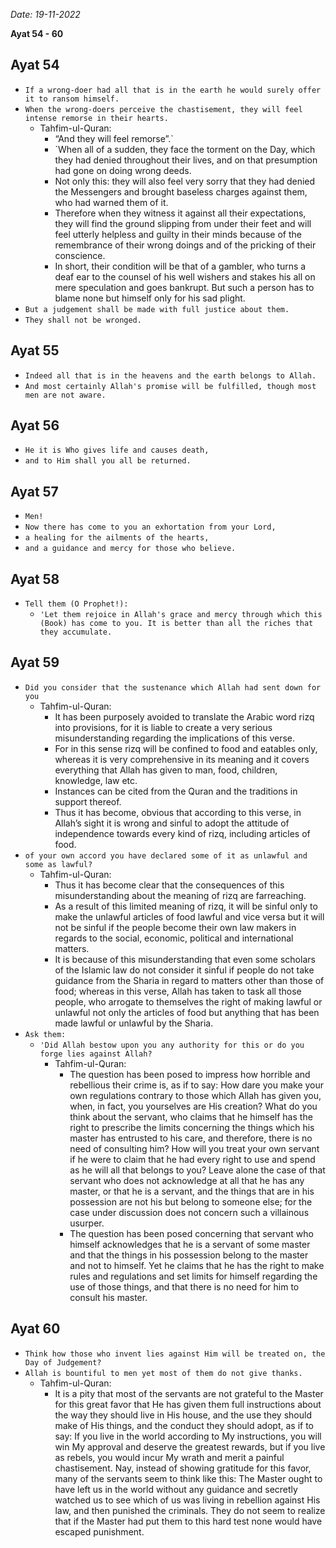 *Date: 19-11-2022*

**Ayat 54 - 60**

## Ayat 54

- `If a wrong-doer had all that is in the earth he would surely offer it to ransom himself.`
- `When the wrong-doers perceive the chastisement, they will feel intense remorse in their hearts.`
  - Tahfim-ul-Quran:
    - “And they will feel remorse”.`
    - `When all of a sudden, they face the torment on the Day, which they had denied throughout their lives, and on that presumption had gone on doing wrong deeds.
    - Not only this: they will also feel very sorry that they had denied the Messengers and brought baseless charges against them, who had warned them of it.
    - Therefore when they witness it against all their expectations, they will find the ground slipping from under their feet and will feel utterly helpless and guilty in their minds because of the remembrance of their wrong doings and of the pricking of their conscience.
    - In short, their condition will be that of a gambler, who turns a deaf ear to the counsel of his well wishers and stakes his all on mere speculation and goes bankrupt. But such a person has to blame none but himself only for his sad plight.
- `But a judgement shall be made with full justice about them.`
- `They shall not be wronged.`

## Ayat 55

- `Indeed all that is in the heavens and the earth belongs to Allah.`
- `And most certainly Allah's promise will be fulfilled, though most men are not aware.`

## Ayat 56

- `He it is Who gives life and causes death,`
- `and to Him shall you all be returned.`

## Ayat 57

- `Men!`
- `Now there has come to you an exhortation from your Lord,`
- `a healing for the ailments of the hearts,`
- `and a guidance and mercy for those who believe.`

## Ayat 58

- `Tell them (O Prophet!):`
  - `'Let them rejoice in Allah's grace and mercy through which this (Book) has come to you. It is better than all the riches that they accumulate.`

## Ayat 59

- `Did you consider that the sustenance which Allah had sent down for you`
  - Tahfim-ul-Quran:
    - It has been purposely avoided to translate the Arabic word rizq into provisions, for it is liable to create a very serious misunderstanding regarding the implications of this verse.
    - For in this sense rizq will be confined to food and eatables only, whereas it is very comprehensive in its meaning and it covers everything that Allah has given to man, food, children, knowledge, law etc.
    - Instances can be cited from the Quran and the traditions in support thereof.
    - Thus it has become, obvious that according to this verse, in Allah’s sight it is wrong and sinful to adopt the attitude of independence towards every kind of rizq, including articles of food.
- `of your own accord you have declared some of it as unlawful and some as lawful?`
  - Tahfim-ul-Quran:
    - Thus it has become clear that the consequences of this misunderstanding about the meaning of rizq are farreaching.
    - As a result of this limited meaning of rizq, it will be sinful only to make the unlawful articles of food lawful and vice versa but it will not be sinful if the people become their own law makers in regards to the social, economic, political and international matters.
    - It is because of this misunderstanding that even some scholars of the Islamic law do not consider it sinful if people do not take guidance from the Sharia in regard to matters other than those of food; whereas in this verse, Allah has taken to task all those people, who arrogate to themselves the right of making lawful or unlawful not only the articles of food but anything that has been made lawful or unlawful by the Sharia.
- `Ask them:`
  - `'Did Allah bestow upon you any authority for this or do you forge lies against Allah?`
    - Tahfim-ul-Quran:
      - The question has been posed to impress how horrible and rebellious their crime is, as if to say: How dare you make your own regulations contrary to those which Allah has given you, when, in fact, you yourselves are His creation? What do you think about the servant, who claims that he himself has the right to prescribe the limits concerning the things which his master has entrusted to his care, and therefore, there is no need of consulting him? How will you treat your own servant if he were to claim that he had every right to use and spend as he will all that belongs to you? Leave alone the case of that servant who does not acknowledge at all that he has any master, or that he is a servant, and the things that are in his possession are not his but belong to someone else; for the case under discussion does not concern such a villainous usurper.
      - The question has been posed concerning that servant who himself acknowledges that he is a servant of some master and that the things in his possession belong to the master and not to himself. Yet he claims that he has the right to make rules and regulations and set limits for himself regarding the use of those things, and that there is no need for him to consult his master.

## Ayat 60

- `Think how those who invent lies against Him will be treated on, the Day of Judgement?`
- `Allah is bountiful to men yet most of them do not give thanks.`
  - Tahfim-ul-Quran:
    - It is a pity that most of the servants are not grateful to the Master for this great favor that He has given them full instructions about the way they should live in His house, and the use they should make of His things, and the conduct they should adopt, as if to say: If you live in the world according to My instructions, you will win My approval and deserve the greatest rewards, but if you live as rebels, you would incur My wrath and merit a painful chastisement. Nay, instead of showing gratitude for this favor, many of the servants seem to think like this: The Master ought to have left us in the world without any guidance and secretly watched us to see which of us was living in rebellion against His law, and then punished the criminals. They do not seem to realize that if the Master had put them to this hard test none would have escaped punishment.